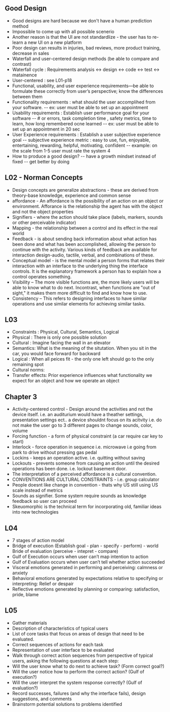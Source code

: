 ## Good Design
- Good designs are hard because we don't have a human prediction method
- Impossible to come up with all possible scenerio 
- Another reason is that the UI are not standardlize - the user has to re-learn a new UI on a new platform
- Poor design can results in injuries, bad reviews, more product training, decrease in sales  
- Waterfall and user-centered design methods (be able to compare and contrast)
- Waterfall cycle : Requirements analysis <-> design <-> code <-> test <-> matainence 
- User-centered : see L01-p18
- Functional, usability, and user experience requirements—be able to formulate these correctly from user’s perspective; know the differences between them
- Functionality requirements : what should the user accomplihed from your software. 
-- ex: user must be able to set up an appointment 
- Usability requirements : Establish user performance goal for your software
-- # or errors, task completion time , safety metrics, time to learn, how long remembered ocne learned 
-- ex: user must be able to set up an appointment in 20 sec
- User Experience requirements : Establish a user subjective experience goal
-- subjective experience metric : easy to use, fun, enjoyable, entertaining, rewarding, helpful, motivating, confident 
-- example: on the scale from 1-5 user must rate the system 4
- How to produce a good design?
-- have a growth mindset instead of fixed 
-- get better by doing 

## L02 - Norman Concepts
- Design concepts are generalize abstractions - these are derived from theory-base knowledge, experience and common sense 
- affordance - An affordance is the possibility of an action on an object or environment.  Afforance is the relationship the agent has with the object and not the object properties 
- Signifiers - where the action should take place (labels, markers, sounds or other perceivable indicator)
- Mapping - the relationship between a control and its effect in the real world 
- Feedback - is about sending back information about what action has been done and what has been accomplished, allowing the person to continue with the activity. Various kinds of feedback are available for interaction design-audio, tactile, verbal, and combinations of these.
- Conceptual model - is the mental model a person forms that relates their interaction with an interface to the underlying thing the interface controls. It is the explanatory framework a person has to explain how a control operates something.
- Visibility – The more visible functions are, the more likely users will be able to know what to do next. Incontrast, when functions are "out of sight," it makes them more difficult to find and know how to use.
- Consistency – This refers to designing interfaces to have similar operations and use similar elements for achieving similar tasks.

## L03 
- Constraints : Physical, Cultural, Semantics, Logical 
- Physical : There is only one possible solution 
- Cultural : Imagine facing the wall in an elevator 
- Semantics: What is the meaning of the situtation.  When you sit in the car, you would face forward for backward 
- Logical : When all peices fit - the only one left should go to the only remaining spot 
- Cultural norms: 
- Transfer effects: Prior experience influences what functionality we expect for an object and how we operate an object

## Chapter 3
- Activity-centered control - Design around the activities and not the device itself.  i.e. an auditurium would have a theather settings, presentation settings ect..  a device shouldnt focus on its acitvity i.e. do not make the user go to 3 different pages to change sounds, color, volume
- Forcing function - a form of physical constraint (a car require car key to start)
- Interlock - force operation in sequence i.e. microwave i.e going from park to drive without pressing gas pedal
- Lockins - keeps an operation active.  i.e. quitting without saving 
- Lockouts - prevents someone from causing an action until the desired operations has been done.  i.e. lockout basement door. 
- The interpretation of a perceived affordance is a cultural convention.
- CONVENTIONS ARE CULTURAL CONSTRAINTS - i.e. group calculator 
- People doesnt like change in convention - thats why US still using US scale instead of metrics 
- Sounds as signifier.  Some system require sounds as knowledge feedback so user can proceed
- Skeuomorphic is the technical term for incorporating old, familiar ideas into new technologies

## L04 
- 7 stages of action model
- Bridge of execution (Establish goal - plan - specify - perform) - world Bride of evaluation (perceive - intepret - compare)
- Gulf of Execution occurs when user can’t map intention to action
- Gulf of Evaluation occurs when user can’t tell whether action succeeded
- Visceral emotions generated in performing and perceiving: calmness or anxiety
- Behavioral emotions generated by expectations relative to  specifying or interpreting: Relief or despair
- Reflective emotions generated by planning or comparing: satisfaction, pride, blame

## L05
- Gather materials
 - Description of characteristics of typical users
 - List of core tasks that focus on areas of design that need to be evaluated. 
 - Correct sequences of actions for each task
 - Representation of user interface to be evaluated
- Walk through correct action sequences from perspective of typical users, asking the following questions at each step:
 - Will the user know what to do next to achieve task? (Form correct goal?)
 - Will the user notice how to perform the correct action? (Gulf of execution?)
 - Will the user interpret the system response correctly? (Gulf of evaluation?)
- Record successes, failures (and why the interface fails), design suggestions, and comments
- Brainstorm potential solutions to problems identified
